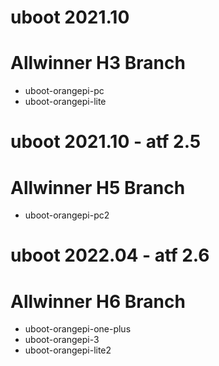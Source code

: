 # uboot 2021.10
# Allwinner H3 Branch
 - uboot-orangepi-pc
 - uboot-orangepi-lite

# uboot 2021.10 - atf 2.5
# Allwinner H5 Branch
 - uboot-orangepi-pc2

# uboot 2022.04 - atf 2.6
# Allwinner H6 Branch
 - uboot-orangepi-one-plus
 - uboot-orangepi-3
 - uboot-orangepi-lite2
